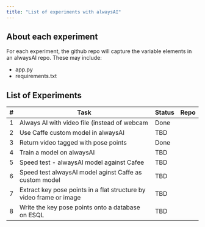 ```yaml
---
title: "List of experiments with alwaysAI"
---
```

## About each experiment 

For each experiment, the github repo will capture the variable elements in an alwaysAI repo. These may include:

- app.py 
- requirements.txt 


## List of Experiments


|# | Task                                         |Status               |    Repo     |
|--|----------------------------------------------|---------------------|-------------|    
|1|Always AI with video file (instead of webcam   | Done                |             |
|2|Use Caffe custom model in alwaysAI             | TBD                 |             | 
|3|Return video tagged with pose points           | Done                |             |
|4|Train a model on alwaysAI                      | TBD                 |             |
|5|Speed test - alwaysAI model against Cafee      | TBD                 |             |
|6|Speed test alwaysAI model aginst Caffe as custom model   | TBD       |             |
|7|Extract key pose points in a flat structure by video frame or image  | TBD         |             
|8|Write the key pose points onto a database on ESQL  | TBD             |             |              





